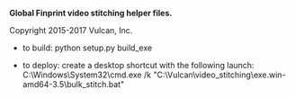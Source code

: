 **Global Finprint video stitching helper files.**

Copyright 2015-2017 Vulcan, Inc.


- to build:
python setup.py build_exe

- to deploy:
create a desktop shortcut with the following launch:
  C:\Windows\System32\cmd.exe /k "C:\Vulcan\video_stitching\exe.win-amd64-3.5\bulk_stitch.bat"

